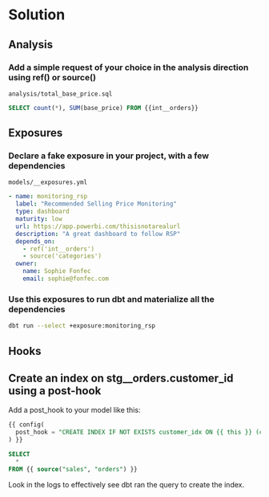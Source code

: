 # Solution

## Analysis

### Add a simple request of your choice in the analysis direction using ref() or source()

`analysis/total_base_price.sql`
```sql
SELECT count(*), SUM(base_price) FROM {{int__orders}}
```

## Exposures

### Declare a fake exposure in your project, with a few dependencies

`models/__exposures.yml`
```yaml
- name: monitoring_rsp
  label: "Recommended Selling Price Monitoring"
  type: dashboard
  maturity: low
  url: https://app.powerbi.com/thisisnotarealurl
  description: "A great dashboard to follow RSP"
  depends_on:
    - ref('int__orders')
    - source('categories')
  owner:
    name: Sophie Fonfec
    email: sophie@fonfec.com
```

### Use this exposures to run dbt and materialize all the dependencies

```bash
dbt run --select +exposure:monitoring_rsp
```

## Hooks

## Create an index on stg__orders.customer_id using a post-hook

Add a post_hook to your model like this:
```sql
{{ config(
  post_hook = "CREATE INDEX IF NOT EXISTS customer_idx ON {{ this }} (customer_id);"
) }}

SELECT
  *
FROM {{ source("sales", "orders") }}
```

Look in the logs to effectively see dbt ran the query to create the index.